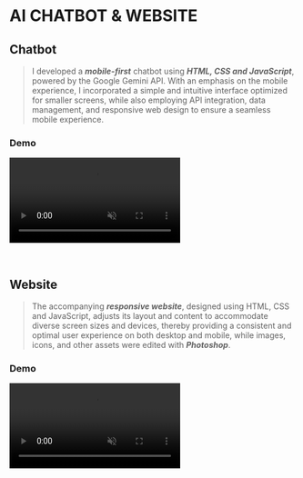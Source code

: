 # AI CHATBOT & WEBSITE

## Chatbot

> I developed a ***mobile-first*** chatbot using ***HTML, CSS and JavaScript***, powered by the Google Gemini API. With an emphasis on the mobile experience, I incorporated a simple and intuitive interface optimized for smaller screens, while also employing API integration, data management, and responsive web design to ensure a seamless mobile experience.

### Demo
  
<video autoplay loop muted playsinline src="https://github.com/user-attachments/assets/f606cc8b-2f94-4bef-a460-0d1951cf674c" type="video/mp4"></video>

<br>

## Website

> The accompanying ***responsive website***, designed using HTML, CSS and JavaScript, adjusts its layout and content to accommodate diverse screen sizes and devices, thereby providing a consistent and optimal user experience on both desktop and mobile, while images, icons, and other assets were edited with ***Photoshop***.

### Demo

<video autoplay loop muted playsinline src="https://github.com/user-attachments/assets/cc0b3abd-e571-4e0d-95a9-79d4835436e9" type="video/mp4"></video>


